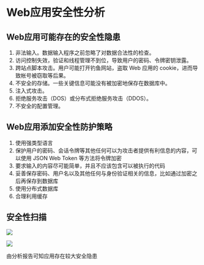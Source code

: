 # Web应用安全性分析

## Web应用可能存在的安全性隐患

1. 非法输入。数据输入程序之前忽略了对数据合法性的检查。
2. 访问控制失效，验证和线程管理不到位，导致用户的密码、令牌密钥泄露。
3. 跨站点脚本攻击。用户可能打开钓鱼网站，盗取 Web 应用的 cookie，进而导致帐号被窃取等后果。
4. 不安全的存储。一些关键信息可能没有被加密地保存在数据库中。
5. 注入式攻击。
6. 拒绝服务攻击（DOS）或分布式拒绝服务攻击（DDOS）。
7. 不安全的配置管理。

## Web应用添加安全性防护策略

1. 使用强类型语言
2. 保护用户的密码、会话令牌等其他任何可以为攻击者提供有利信息的内容，可以使用 JSON Web Token 等方法将令牌加密
3. 要求输入的内容尽可能简单，并且不应该包含可以被执行的代码
4. 妥善保存密码、用户名以及其他任何与身份验证相关的信息，比如通过加密之后再保存到数据库
5. 使用分布式数据库
6. 合理利用缓存

## 安全性扫描

![](https://gitee.com/Pallpop/drawing-bed/raw/master/src/task12-1.png)

![](https://gitee.com/Pallpop/drawing-bed/raw/master/src/task12-2.png)

由分析报告可知应用存在较大安全隐患